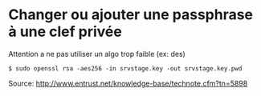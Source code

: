 # Changer ou ajouter une passphrase à une clef privée

Attention a ne pas utiliser un algo trop faible (ex: des)

    $ sudo openssl rsa -aes256 -in srvstage.key -out srvstage.key.pwd

Source: http://www.entrust.net/knowledge-base/technote.cfm?tn=5898


